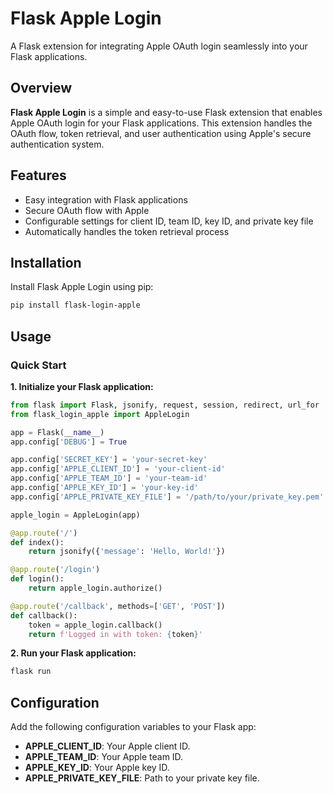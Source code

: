 # Flask Apple Login

A Flask extension for integrating Apple OAuth login seamlessly into your Flask applications.

## Overview

**Flask Apple Login** is a simple and easy-to-use Flask extension that enables Apple OAuth login for your Flask applications. This extension handles the OAuth flow, token retrieval, and user authentication using Apple's secure authentication system.

## Features

- Easy integration with Flask applications
- Secure OAuth flow with Apple
- Configurable settings for client ID, team ID, key ID, and private key file
- Automatically handles the token retrieval process

## Installation

Install Flask Apple Login using pip:

```bash
pip install flask-login-apple
```

## Usage
### Quick Start
**1. Initialize your Flask application:**
```python
from flask import Flask, jsonify, request, session, redirect, url_for
from flask_login_apple import AppleLogin

app = Flask(__name__)
app.config['DEBUG'] = True

app.config['SECRET_KEY'] = 'your-secret-key'
app.config['APPLE_CLIENT_ID'] = 'your-client-id'
app.config['APPLE_TEAM_ID'] = 'your-team-id'
app.config['APPLE_KEY_ID'] = 'your-key-id'
app.config['APPLE_PRIVATE_KEY_FILE'] = '/path/to/your/private_key.pem'

apple_login = AppleLogin(app)

@app.route('/')
def index():
    return jsonify({'message': 'Hello, World!'})

@app.route('/login')
def login():
    return apple_login.authorize()

@app.route('/callback', methods=['GET', 'POST'])
def callback():
    token = apple_login.callback()
    return f'Logged in with token: {token}'
```

**2. Run your Flask application:**
```bash
flask run
```

## Configuration
Add the following configuration variables to your Flask app:

- **APPLE_CLIENT_ID**: Your Apple client ID.
- **APPLE_TEAM_ID**: Your Apple team ID.
- **APPLE_KEY_ID**: Your Apple key ID.
- **APPLE_PRIVATE_KEY_FILE**: Path to your private key file.
